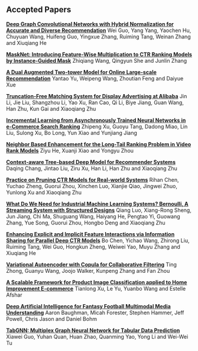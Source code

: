 ## Accepted Papers

**[Deep Graph Convolutional Networks with Hybrid Normalization for Accurate and Diverse Recommendation](assets/pdf/DLP-KDD_2021_paper_1.pdf)** Wei Guo, Yang Yang, Yaochen Hu, Chuyuan Wang, Huifeng Guo, Yingxue Zhang, Ruiming Tang, Weinan Zhang and Xiuqiang He

**[MaskNet: Introducing Feature-Wise Multiplication to CTR Ranking Models by Instance-Guided Mask](assets/pdf/DLP-KDD_2021_paper_3.pdf)** Zhiqiang Wang, Qingyun She and Junlin Zhang

**[A Dual Augmented Two-tower Model for Online Large-scale Recommendation](assets/pdf/DLP-KDD_2021_paper_4.pdf)** Yantao Yu, Weipeng Wang, Zhoutian Feng and Daiyue Xue

**[Truncation-Free Matching System for Display Advertising at Alibaba](assets/pdf/DLP-KDD_2021_paper_5.pdf)** Jin Li, Jie Liu, Shangzhou Li, Yao Xu, Ran Cao, Qi Li, Biye Jiang, Guan Wang, Han Zhu, Kun Gai and Xiaoqiang Zhu

**[Incremental Learning from Asynchronously Trained Neural Networks in e-Commerce Search Ranking](assets/pdf/DLP-KDD_2021_paper_6.pdf)** Zhipeng Xu, Guoyu Tang, Dadong Miao, Lin Liu, Sulong Xu, Bo Long, Yun Xiao and Yunjiang Jiang

**[Neighbor Based Enhancement for the Long-Tail Ranking Problem in Video Rank Models](assets/pdf/DLP-KDD_2021_paper_7.pdf)** Ziyu He, Xuanji Xiao and Yongyu Zhou

**[Context-aware Tree-based Deep Model for Recommender Systems](assets/pdf/DLP-KDD_2021_paper_8.pdf)** Daqing Chang, Jintao Liu, Ziru Xu, Han Li, Han Zhu and Xiaoqiang Zhu

**[Practice on Pruning CTR Models for Real-world Systems](assets/pdf/DLP-KDD_2021_paper_9.pdf)** Rihan Chen, Yuchao Zheng, Guorui Zhou, Xinchen Luo, Xianjie Qiao, Jingwei Zhuo, Yunlong Xu and Xiaoqiang Zhu

**[What Do We Need for Industrial Machine Learning Systems? Bernoulli, A Streaming System with Structured Designs](assets/pdf/DLP-KDD_2021_paper_10.pdf)** Qiang Luo, Xiang-Rong Sheng, Jun Jiang, Chi Ma, Shuguang Wang, Haiyang He, Pengtao Yi, Guowang Zhang, Yue Song, Guorui Zhou, Hongbo Deng and Xiaoqiang Zhu

**[Enhancing Explicit and Implicit Feature Interactions via Information Sharing for Parallel Deep CTR Models](assets/pdf/DLP-KDD_2021_paper_12.pdf)** Bo Chen, Yichao Wang, Zhirong Liu, Ruiming Tang, Wei Guo, Hongkun Zheng, Weiwei Yao, Muyu Zhang and Xiuqiang He

**[Variational Autoencoder with Copula for Collaborative Filtering](assets/pdf/DLP-KDD_2021_paper_13.pdf)** Ting Zhong, Guanyu Wang, Joojo Walker, Kunpeng Zhang and Fan Zhou

**[A Scalable Framework for Product Image Classification applied to Home Improvement E-commerce](assets/pdf/DLP-KDD_2021_paper_14.pdf)** Tianlong Xu, Le Yu, Yuanbo Wang and Estelle Afshar

**[Deep Artificial Intelligence for Fantasy Football Multimodal Media Understanding](assets/pdf/DLP-KDD_2021_paper_15.pdf)** Aaron Baughman, Micah Forester, Stephen Hammer, Jeff Powell, Chris Jason and Daniel Bohm

**[TabGNN: Multiplex Graph Neural Network for Tabular Data Prediction](assets/pdf/DLP-KDD_2021_paper_16.pdf)** Xiawei Guo, Yuhan Quan, Huan Zhao, Quanming Yao, Yong Li and Wei-Wei Tu
